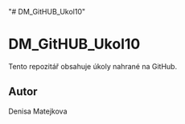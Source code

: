 "# DM_GitHUB_Ukol10" 
# DM_GitHUB_Ukol10

Tento repozitář obsahuje úkoly nahrané na GitHub.

## Autor
Denisa Matejkova

